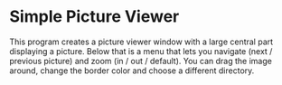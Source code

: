 Simple Picture Viewer
===========

This program creates a picture viewer window with a large central part displaying a picture.
Below that is a menu that lets you navigate (next / previous picture) and zoom (in / out / default). You can drag the image around, change the border color and choose a different directory.
